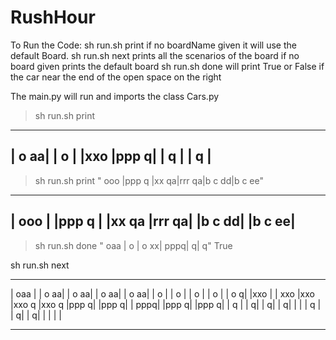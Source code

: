 # RushHour
To Run the Code:
sh run.sh print <boardName> if no boardName given it will use the default Board.
sh run.sh next <boardName> prints all the scenarios of the board if no board given prints the default board
sh run.sh done <boardName> will print True or False if the car near the end of the open space on the right

The main.py will run and imports the class Cars.py

> sh run.sh print
------
| o aa|
| o   |
|xxo
|ppp q|
| q   |
| q   |
------
> sh run.sh print " ooo |ppp q |xx qa|rrr qa|b c dd|b c ee"
 ------
| ooo  |
|ppp q |
|xx qa
|rrr qa|
|b c dd|
|b c ee|
 ------
 > sh run.sh done " oaa | o | o xx| pppq| q| q"
True

sh run.sh next
 ------  ------  ------  ------  ------
| oaa | | o aa| | o aa| | o aa| | o aa|
| o   | | o   | | o   | | o   | | o  q|
|xxo  | | xxo   |xxo    |xxo q  |xxo q
|ppp q| |ppp q| | pppq| |ppp q| |ppp q|
| q   | |    q| |    q| |    q| |     |
| q   | |    q| |    q| |     | |     |
------  ------   ------  ------  ------
